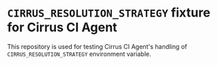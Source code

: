 # `CIRRUS_RESOLUTION_STRATEGY` fixture for Cirrus CI Agent

This repository is used for testing Cirrus CI Agent's handling of `CIRRUS_RESOLUTION_STRATEGY` environment variable.
